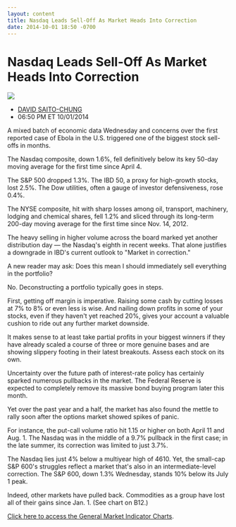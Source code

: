 ```yaml
---
layout: content
title: Nasdaq Leads Sell-Off As Market Heads Into Correction
date: 2014-10-01 18:50 -0700
---
```



Nasdaq Leads Sell-Off As Market Heads Into Correction
======================================================


![](https://www.investors.com/wp-content/uploads/ibd-migrated-images/MPv_141002_635477742821342608.png)

* [DAVID SAITO-CHUNG](https://www.investors.com/author/chungd/ "Posts by DAVID SAITO-CHUNG")
* 06:50 PM ET 10/01/2014




A mixed batch of economic data Wednesday and concerns over the first reported case of Ebola in the U.S. triggered one of the biggest stock sell-offs in months.

  

The Nasdaq composite, down 1.6%, fell definitively below its key 50-day moving average for the first time since April 4.

  

The S&P 500 dropped 1.3%. The IBD 50, a proxy for high-growth stocks, lost 2.5%. The Dow utilities, often a gauge of investor defensiveness, rose 0.4%.

  

The NYSE composite, hit with sharp losses among oil, transport, machinery, lodging and chemical shares, fell 1.2% and sliced through its long-term 200-day moving average for the first time since Nov. 14, 2012.

  

The heavy selling in higher volume across the board marked yet another distribution day — the Nasdaq's eighth in recent weeks. That alone justifies a downgrade in IBD's current outlook to "Market in correction."

  

A new reader may ask: Does this mean I should immediately sell everything in the portfolio?

  

No. Deconstructing a portfolio typically goes in steps.

  

First, getting off margin is imperative. Raising some cash by cutting losses at 7% to 8% or even less is wise. And nailing down profits in some of your stocks, even if they haven't yet reached 20%, gives your account a valuable cushion to ride out any further market downside.

  

It makes sense to at least take partial profits in your biggest winners if they have already scaled a course of three or more genuine bases and are showing slippery footing in their latest breakouts. Assess each stock on its own.

  

Uncertainty over the future path of interest-rate policy has certainly sparked numerous pullbacks in the market. The Federal Reserve is expected to completely remove its massive bond buying program later this month.

  

Yet over the past year and a half, the market has also found the mettle to rally soon after the options market showed spikes of panic.

  

For instance, the put-call volume ratio hit 1.15 or higher on both April 11 and Aug. 1. The Nasdaq was in the middle of a 9.7% pullback in the first case; in the late summer, its correction was limited to just 3.7%.

  

The Nasdaq lies just 4% below a multiyear high of 4610. Yet, the small-cap S&P 600's struggles reflect a market that's also in an intermediate-level correction. The S&P 600, down 1.3% Wednesday, stands 10% below its July 1 peak.

  

Indeed, other markets have pulled back. Commodities as a group have lost all of their gains since Jan. 1. (See chart on B12.)

  

[Click here to access the General Market Indicator Charts](https://www.investors.com/pdf/GMI_100214.pdf).




